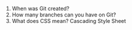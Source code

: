 1. When was Git created?
2. How many branches can you have on Git?
3. What does CSS mean?
Cascading Style Sheet